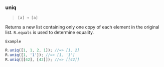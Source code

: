 ### uniq

> `[a] → [a]`

Returns a new list containing only one copy of each element in the original list. `R.equals` is used to determine equality.

`Example`

```js
R.uniq([1, 1, 2, 1]); //=> [1, 2]
R.uniq([1, '1']); //=> [1, '1']
R.uniq([[42], [42]]); //=> [[42]]
```
